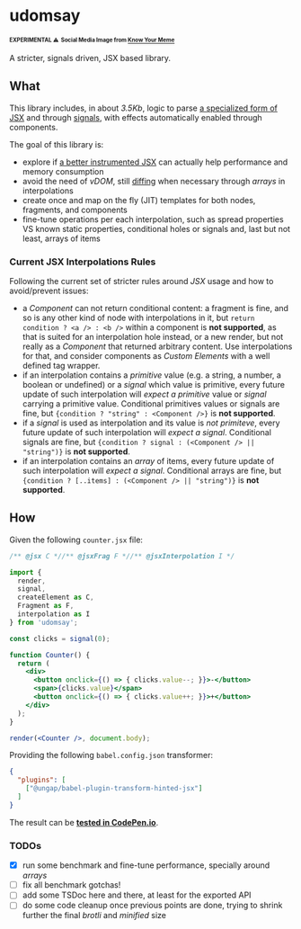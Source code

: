 # udomsay

<sup><sub>**EXPERIMENTAL** ⚠</sub></sup> <sup><sub>**Social Media Image from [Know Your Meme](https://knowyourmeme.com/memes/you-dont-say--3)**</sub></sup>

A stricter, signals driven, JSX based library.

## What

This library includes, in about *3.5Kb*, logic to parse [a specialized form of JSX](https://github.com/ungap/babel-plugin-transform-hinted-jsx#readme) and through [signals](https://github.com/WebReflection/usignal#readme), with effects automatically enabled through components.

The goal of this library is:

  * explore if [a better instrumented JSX](https://webreflection.medium.com/jsx-is-inefficient-by-default-but-d1122c992399) can actually help performance and memory consumption
  * avoid the need of *vDOM*, still [diffing](https://github.com/WebReflection/udomdiff#readme) when necessary through *arrays* in interpolations
  * create once and map on the fly (JIT) templates for both nodes, fragments, and components
  * fine-tune operations per each interpolation, such as spread properties VS known static properties, conditional holes or signals and, last but not least, arrays of items

### Current JSX Interpolations Rules

Following the current set of stricter rules around *JSX* usage and how to avoid/prevent issues:

  * a *Component* can not return conditional content: a fragment is fine, and so is any other kind of node with interpolations in it, but `return condition ? <a /> : <b />` within a component is **not supported**, as that is suited for an interpolation hole instead, or a new render, but not really as a *Component* that returned arbitrary content. Use interpolations for that, and consider components as *Custom Elements* with a well defined tag wrapper.
  * if an interpolation contains a *primitive* value (e.g. a string, a number, a boolean or undefined) or a *signal* which value is primitive, every future update of such interpolation will *expect a primitive* value or *signal* carrying a primitive value. Conditional primitives values or signals are fine, but `{condition ? "string" : <Component />}` is **not supported**.
  * if a *signal* is used as interpolation and its value is *not primiteve*, every future update of such interpolation will *expect a signal*. Conditional signals are fine, but `{condition ? signal : (<Component /> || "string")}` is **not supported**.
  * if an interpolation contains an *array* of items, every future update of such interpolation will *expect a signal*. Conditional arrays are fine, but `{condition ? [..items] : (<Component /> || "string")}` is **not supported**.


## How

Given the following `counter.jsx` file:
```jsx
/** @jsx C *//** @jsxFrag F *//** @jsxInterpolation I */

import {
  render,
  signal,
  createElement as C,
  Fragment as F,
  interpolation as I
} from 'udomsay';

const clicks = signal(0);

function Counter() {
  return (
    <div>
      <button onclick={() => { clicks.value--; }}>-</button>
      <span>{clicks.value}</span>
      <button onclick={() => { clicks.value++; }}>+</button>
    </div>
  );
}

render(<Counter />, document.body);
```

Providing the following `babel.config.json` transformer:
```json
{
  "plugins": [
    ["@ungap/babel-plugin-transform-hinted-jsx"]
  ]
}
```

The result can be **[tested in CodePen.io](https://codepen.io/WebReflection/pen/vYrYxKY)**.


### TODOs

- [x] run some benchmark and fine-tune performance, specially around *arrays*
- [ ] fix all benchmark gotchas!
- [ ] add some TSDoc here and there, at least for the exported API
- [ ] do some code cleanup once previous points are done, trying to shrink further the final *brotli* and *minified* size
